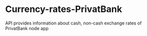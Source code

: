 # Currency-rates-PrivatBank
API provides information about cash, non-cash exchange rates of PrivatBank
node app
